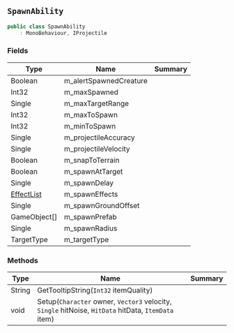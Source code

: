 ## `SpawnAbility`

```csharp
public class SpawnAbility
    : MonoBehaviour, IProjectile

```

### Fields

| Type | Name | Summary | 
| --- | --- | --- | 
| Boolean | m_alertSpawnedCreature |  | 
| Int32 | m_maxSpawned |  | 
| Single | m_maxTargetRange |  | 
| Int32 | m_maxToSpawn |  | 
| Int32 | m_minToSpawn |  | 
| Single | m_projectileAccuracy |  | 
| Single | m_projectileVelocity |  | 
| Boolean | m_snapToTerrain |  | 
| Boolean | m_spawnAtTarget |  | 
| Single | m_spawnDelay |  | 
| [EffectList](./EffectList.md) | m_spawnEffects |  | 
| Single | m_spawnGroundOffset |  | 
| GameObject[] | m_spawnPrefab |  | 
| Single | m_spawnRadius |  | 
| TargetType | m_targetType |  | 


### Methods

| Type | Name | Summary | 
| --- | --- | --- | 
| String | GetTooltipString(`Int32` itemQuality) |  | 
| void | Setup(`Character` owner, `Vector3` velocity, `Single` hitNoise, `HitData` hitData, `ItemData` item) |  | 


